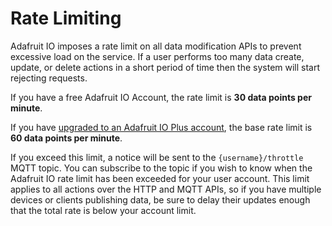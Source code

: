 # Rate Limiting

Adafruit IO imposes a rate limit on all data modification APIs to prevent excessive load on the service. If a user performs too many data create, update, or delete actions in a short period of time then the system will start rejecting requests.

If you have a free Adafruit IO Account, the rate limit is **30 data points per minute**.

If you have [upgraded to an Adafruit IO Plus account](https://io.adafruit.com/plus), the base rate limit is  **60 data points per minute**.

If you exceed this limit, a notice will be sent to the `{username}/throttle` MQTT topic. You can subscribe to the topic if you wish to know when the Adafruit IO rate limit has been exceeded for your user account. This limit applies to all actions over the HTTP and MQTT APIs, so if you have multiple devices or clients publishing data, be sure to delay their updates enough that the total rate is below your account limit.
